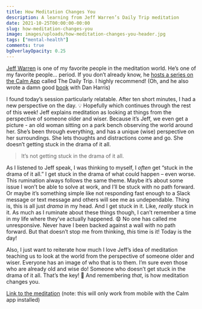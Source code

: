 ```yaml
---
title: How Meditation Changes You
description: A learning from Jeff Warren’s Daily Trip meditation
date: 2021-10-25T00:00:00-00:00
slug: how-meditation-changes-you
image: images/uploads/how-meditation-changes-you-header.jpg
tags: ["mental-health"]
comments: true
bgOverlayOpacity: 0.25
---
```


[Jeff Warren](https://jeffwarren.org) is one of my favorite people in the meditation world. He’s one of my favorite people… period. If you don’t already know, he [hosts a series on the Calm App](https://blog.calm.com/blog/announcing-the-daily-trip) called The Daily Trip. I highly recommend! (Oh, and he also wrote a damn good [book](https://www.amazon.com/dp/B07C7FJJPV/) with Dan Harris)

I found today’s session particularly relatable. After ten short minutes, I had a new perspective on the day. 💡 Hopefully which continues through the rest of this week! Jeff explains meditation as looking at things from the perspective of someone older and wiser. Because it’s Jeff, we even get a picture - an old woman sitting on a park bench observing the world around her. She’s been through everything, and has a unique (wise) perspective on her surroundings. She lets thoughts and distractions come and go. She doesn’t getting stuck in the drama of it all.

> It’s not getting stuck in the drama of it all.

As I listened to Jeff speak, I was thinking to myself, I _often_ get “stuck in the drama of it all.” I get stuck in the drama of what could happen – even worse. This rumination always follows the same theme. Maybe it’s about some issue I won’t be able to solve at work, and I’ll be stuck with no path forward. Or maybe it’s something simple like not responding fast enough to a Slack message or text message and others will see me as undependable. Thing is, this is all just _drama_ in my head. And I get stuck in it. Like, _really_ stuck in it. As much as I ruminate about these things though, I can’t remember a time in my life where they’ve actually happened. 😧 No one has called me unresponsive. Never have I been backed against a wall with no path forward. But that doesn’t stop me from thinking, _this_ time is it! Today is the day!

Also, I just want to reiterate how much I love Jeff’s idea of meditation teaching us to look at the world from the perspective of someone older and wiser. Everyone has an image of who that is to them. I’m sure even those who are already old and wise do! Someone who doesn’t get stuck in the drama of it all. That’s the key! 🔑 And remembering _that_, is how meditation changes you.

[Link to the meditation](https://calmcom.app.link/DltyhxaYDkb) (note: this will only work from mobile with the Calm app installed)

